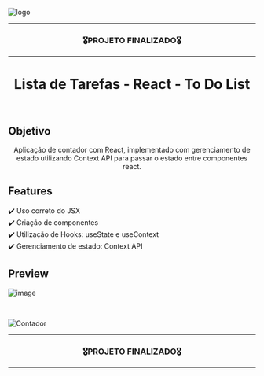 ![logo](https://user-images.githubusercontent.com/68918326/193332767-8248edfa-cf76-4032-8eed-05bf3037838c.PNG)

<hr>
<h3 align="center">🎖️PROJETO FINALIZADO🎖️</h3>
<hr>


<h1 align="center">Lista de Tarefas - React - To Do List</h1>
<br>


## Objetivo
<p align="center">
  Aplicação de contador com React, implementado com gerenciamento de estado utilizando Context API para passar o estado entre componentes react.
</p>


## Features
  ✔️ Uso correto do JSX <br>
  ✔️ Criação de componentes <br>
  ✔️ Utilização de Hooks: useState e useContext<br>
  ✔️ Gerenciamento de estado: Context API <br>

  
## Preview

![image](https://user-images.githubusercontent.com/68918326/201133932-c1dfa4f3-f0fd-45cb-af51-85f853ff3a74.png)

<br>

![Contador](https://user-images.githubusercontent.com/68918326/201134254-58cae897-025a-4a0f-87ed-7ad38285c920.gif)

<hr>
<h3 align="center">🎖️PROJETO FINALIZADO🎖️</h3>
<hr>
